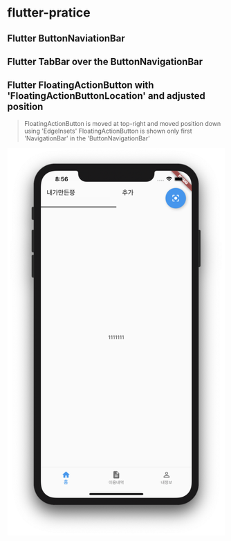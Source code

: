 # flutter-pratice

## Flutter ButtonNaviationBar

## Flutter TabBar over the ButtonNavigationBar

## Flutter FloatingActionButton with 'FloatingActionButtonLocation' and adjusted position
> FloatingActionButton is moved at top-right and moved position down using 'EdgeInsets'
> FloatingActionButton is shown only first 'NavigationBar' in the 'ButtonNavigationBar' 

![buttonbar](./docs/buttonbar.png)

